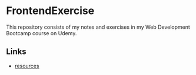 # FrontendExercise
This repository consists of my notes and exercises in my Web Development Bootcamp course on Udemy.

## Links
- [resources](https://www.appbrewery.co/p/web-development-course-resources/)
